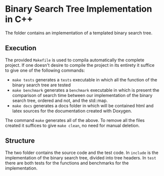 # Binary Search Tree Implementation in C++

The folder contains an implementation of a templated binary search tree. 
## Execution

The provided `Makefile` is used to compila automatically the complete project. If one doesn't desire to compile the project in its entirety it suffice to give one of the following commands:
- `make tests` generates a `tests` executable in which all the function of the binary search tree are tested
- `make benchmark` generates a `benchmark` executable in which is present the comparison of search time between our implementation of the binary search tree, ordered and not, and the std::map. 
- `make docs` generates a docs folder in which will be contained html and latex sources for the documentation created with Doxygen.

The command `make` generates all of the above. To remove all the files created it suffices to give `make clean`, no need for manual deletion. 

## Structure

The two folder contains the source code and the test code. In `include` is the implementation of the binary search tree, divided into tree headers. In `test` there are both tests for the functions and benchmarks for the implementation.

